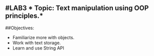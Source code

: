 
#LAB3 * Topic: Text manipulation using OOP principles.*
---
##Objectives:
* Familiarize more with objects.
* Work with text storage.
* Learn and use String API